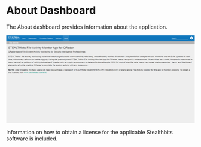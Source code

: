 # About Dashboard

The About dashboard provides information about the application.

![About Dashboard for Stealthbits Activity Monitor App for QRadar](/static/img/product_docs/activitymonitor/activitymonitor/siem/qradar/dashboard/aboutdashboard.png)

Information on how to obtain a license for the applicable Stealthbits software is included.
